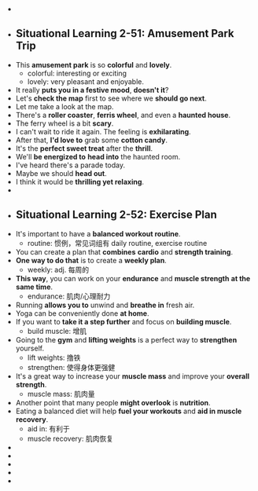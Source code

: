 -
- ## Situational Learning 2-51: Amusement Park Trip
- This **amusement park** is so **colorful** and **lovely**.
	- colorful: interesting or exciting
	- lovely: very pleasant and enjoyable.
- It really **puts you in a festive mood**, **doesn't it**?
- Let's **check the map** first to see where we **should go next**.
- Let me take a look at the map.
- There's a **roller coaster**, **ferris wheel**, and even a **haunted house**.
- The ferry wheel is a bit **scary**.
- I can't wait to ride it again. The feeling is **exhilarating**.
- After that, **I'd love to** grab some **cotton candy**.
- It's the **perfect sweet treat** after the **thrill**.
- We'll **be energized to** **head into** the haunted room.
- I've heard there's a parade today.
- Maybe we should **head out**.
- I think it would be **thrilling yet relaxing**.
-
- ## Situational Learning 2-52: Exercise Plan
- It's important to have a **balanced workout routine**.
	- routine: 惯例，常见词组有 daily routine, exercise routine
- You can create a plan that **combines** **cardio** and **strength training**.
- **One way to do that** is to create a **weekly plan**.
	- weekly: adj. 每周的
- **This way**, you can work on your **endurance** and **muscle strength** **at the same time**.
	- endurance: 肌肉/心理耐力
- Running **allows you to** unwind and **breathe in** fresh air.
- Yoga can be conveniently done **at home**.
- If you want to **take it a step further** and focus on **building muscle**.
	- build muscle: 增肌
- Going to the **gym** and **lifting weights** is a perfect way to **strengthen** yourself.
	- lift weights: 撸铁
	- strengthen: 使得身体更强健
- It's a great way to increase your **muscle mass** and improve your **overall strength**.
	- muscle mass: 肌肉量
- Another point that many people **might overlook** is **nutrition**.
- Eating a balanced diet will help **fuel your workouts** and **aid in muscle recovery**.
	- aid in: 有利于
	- muscle recovery: 肌肉恢复
-
-
-
-
-